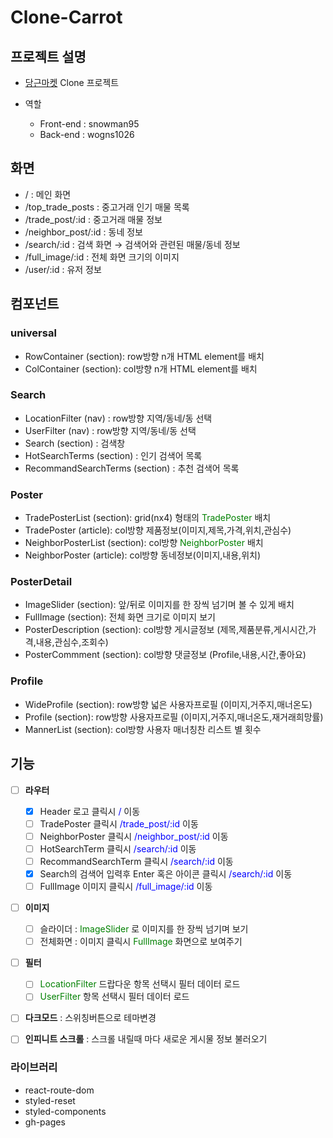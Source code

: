 # Clone-Carrot

## 프로젝트 설명

- [당근마켓](https://www.daangn.com/?pid=GoogleSA&c=GoogleKeywordAd&af_channel=Google&af_prt=emnet&af_keywords=&af_adset=Dynamic) Clone 프로젝트

- 역할
  - Front-end : snowman95
  - Back-end : wogns1026

## 화면

- / : 메인 화면
- /top_trade_posts : 중고거래 인기 매물 목록
- /trade_post/:id : 중고거래 매물 정보
- /neighbor_post/:id : 동네 정보
- /search/:id : 검색 화면 → 검색어와 관련된 매물/동네 정보
- /full_image/:id : 전체 화면 크기의 이미지
- /user/:id : 유저 정보

## 컴포넌트

### universal

- RowContainer (section): row방향 n개 HTML element를 배치
- ColContainer (section): col방향 n개 HTML element를 배치

### Search

- LocationFilter (nav) : row방향 지역/동네/동 선택
- UserFilter (nav) : row방향 지역/동네/동 선택
- Search (section) : 검색창
- HotSearchTerms (section) : 인기 검색어 목록
- RecommandSearchTerms (section) : 추천 검색어 목록

### Poster

- TradePosterList (section): grid(nx4) 형태의 <span style="color:green">TradePoster</span> 배치
- TradePoster (article): col방향 제품정보(이미지,제목,가격,위치,관심수)
- NeighborPosterList (section): col방향 <span style="color:green">NeighborPoster</span> 배치
- NeighborPoster (article): col방향 동네정보(이미지,내용,위치)

### PosterDetail

- ImageSlider (section): 앞/뒤로 이미지를 한 장씩 넘기며 볼 수 있게 배치
- FullImage (section): 전체 화면 크기로 이미지 보기
- PosterDescription (section): col방향 게시글정보 (제목,제품분류,게시시간,가격,내용,관심수,조회수)
- PosterCommment (section): col방향 댓글정보 (Profile,내용,시간,좋아요)

### Profile

- WideProfile (section): row방향 넓은 사용자프로필 (이미지,거주지,매너온도)
- Profile (section): row방향 사용자프로필 (이미지,거주지,매너온도,재거래희망률)
- MannerList (section): col방향 사용자 매너칭찬 리스트 별 횟수

## 기능

- [ ] **라우터**

  - [x] Header 로고 클릭시 <span style="color:blue">/</span> 이동
  - [ ] TradePoster 클릭시 <span style="color:blue">/trade_post/:id</span> 이동
  - [ ] NeighborPoster 클릭시 <span style="color:blue">/neighbor_post/:id</span> 이동
  - [ ] HotSearchTerm 클릭시 <span style="color:blue">/search/:id</span> 이동
  - [ ] RecommandSearchTerm 클릭시 <span style="color:blue">/search/:id</span> 이동
  - [x] Search의 검색어 입력후 Enter 혹은 아이콘 클릭시 <span style="color:blue">/search/:id</span> 이동
  - [ ] FullImage 이미지 클릭시 <span style="color:blue">/full_image/:id</span> 이동

- [ ] **이미지**

  - [ ] 슬라이더 : <span style="color:green">ImageSlider</span> 로 이미지를 한 장씩 넘기며 보기
  - [ ] 전체화면 : 이미지 클릭시 <span style="color:green">FullImage</span> 화면으로 보여주기

- [ ] **필터**

  - [ ] <span style="color:green">LocationFilter</span> 드랍다운 항목 선택시 필터 데이터 로드
  - [ ] <span style="color:green">UserFilter</span> 항목 선택시 필터 데이터 로드

- [ ] **다크모드** : 스위칭버튼으로 테마변경
- [ ] **인피니트 스크롤** : 스크롤 내릴때 마다 새로운 게시물 정보 불러오기

### 라이브러리

- react-route-dom
- styled-reset
- styled-components
- gh-pages
